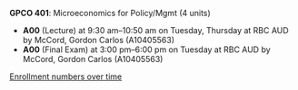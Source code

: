 **GPCO 401**: Microeconomics for Policy/Mgmt (4 units)

- **A00** (Lecture) at 9:30 am–10:50 am on Tuesday, Thursday at RBC AUD by McCord, Gordon Carlos (A10405563)
- **A00** (Final Exam) at 3:00 pm–6:00 pm on Tuesday at RBC AUD by McCord, Gordon Carlos (A10405563)

[Enrollment numbers over time](./GPCO401.tsv)
